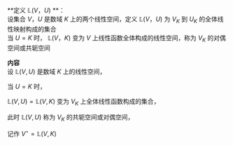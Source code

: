 **定义 $\mathbb L(V，U)$ **：  
设集合 $V，U$ 是数域 $K$ 上的两个线性空间，定义 $\mathbb L(V，U)$ 为 $V_K$ 到 $U_K$ 的全体线性映射构成的集合  
当 $U=K$ 时， $\mathbb L(V，K)$ 变为 $V$ 上线性函数全体构成的线性空间，称为 $V_K$ 的对偶空间或共轭空间  
  
**内容**  
设 $\mathbb L(V,U)$ 是数域 $K$ 上的线性空间，  
  
当 $U=K$ 时，  
  
 $\mathbb L(V,U)=\mathbb L(V,K)$ 变为 $V_K$ 上全体线性函数构成的集合，  
  
此时 $\mathbb L(V,U)$ 称为 $V_K$ 的共轭空间或对偶空间，  
  
记作 $V^{\star}=\mathbb L(V,K)$   
